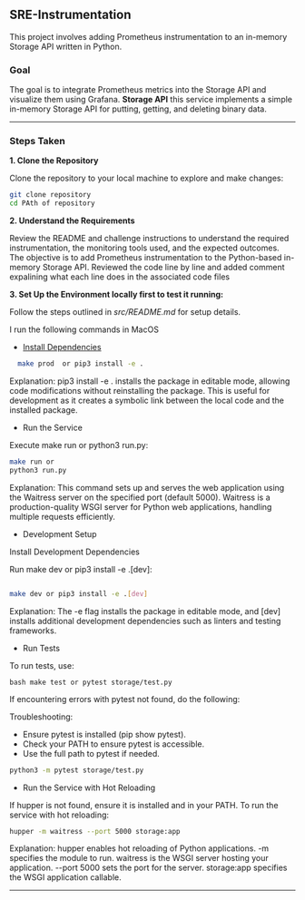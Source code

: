 ## SRE-Instrumentation

This project involves adding Prometheus instrumentation to an in-memory Storage API written in Python.

### Goal

The goal is to integrate Prometheus metrics into the Storage API and visualize them using Grafana. **Storage API** this service implements a simple in-memory Storage API for putting, getting, and deleting binary data. 

---

### Steps Taken

**1. Clone the Repository**

Clone the repository to your local machine to explore and make changes:

```bash
git clone repository
cd PAth of repository
```


**2. Understand the Requirements**

Review the README and challenge instructions to understand the required instrumentation, the monitoring tools used, and the expected outcomes. The objective is to add Prometheus instrumentation to the Python-based in-memory Storage API.
Reviewed the code line by line and added comment expalining what each line does in the associated code files


**3. Set Up the Environment locally first to test it running:** 

Follow the steps outlined in *src/README.md* for setup details.

I run the following commands in MacOS



* <u>Install Dependencies</u>


 ```bash
   make prod  or pip3 install -e . 
```
 Explanation: pip3 install -e . installs the package in editable mode, allowing code modifications without reinstalling the package. This is useful for development as it creates a symbolic link between the local code and the installed package.


* Run the Service

Execute make run or python3 run.py:

```bash
make run or
python3 run.py
```
Explanation: This command sets up and serves the web application using the Waitress server on the specified port (default 5000). Waitress is a production-quality WSGI server for Python web applications, handling multiple requests efficiently.


* Development Setup

Install Development Dependencies

Run make dev or pip3 install -e .[dev]:

```bash

make dev or pip3 install -e .[dev]
```

Explanation: The -e flag installs the package in editable mode, and [dev] installs additional development dependencies such as linters and testing frameworks.

* Run Tests

To run tests, use:


```bash make test or pytest storage/test.py ```

If encountering errors with pytest not found, do the following:

Troubleshooting:
- Ensure pytest is installed (pip show pytest).
- Check your PATH to ensure pytest is accessible.
- Use the full path to pytest if needed. 
```bash 
python3 -m pytest storage/test.py
```

* Run the Service with Hot Reloading

If hupper is not found, ensure it is installed and in your PATH. To run the service with hot reloading:


```bash
hupper -m waitress --port 5000 storage:app
````

Explanation: hupper enables hot reloading of Python applications.
-m specifies the module to run.
waitress is the WSGI server hosting your application.
--port 5000 sets the port for the server.
storage:app specifies the WSGI application callable.


---


























